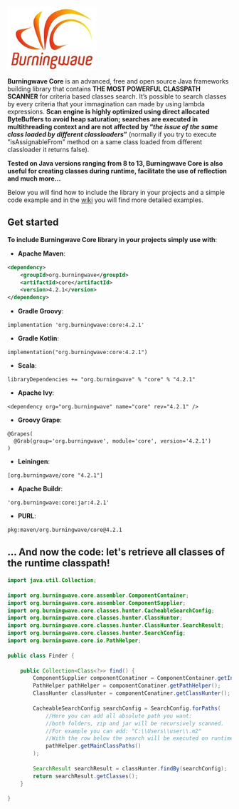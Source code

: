 [![logo](Burningwave-logo.jpg "Burningwave")](https://www.burningwave.org/)

**Burningwave Core** is an advanced, free and open source Java frameworks building library that contains **THE MOST POWERFUL CLASSPATH SCANNER** for criteria based classes search.
It’s possible to search classes by every criteria that your immagination can made by using lambda expressions. **Scan engine is highly optimized using direct allocated ByteBuffers to avoid heap saturation; searches are executed in multithreading context and are not affected by “_the issue of the same class loaded by different classloaders_”** (normally if you try to execute "isAssignableFrom" method on a same class loaded from different classloader it returns false).

**Tested on Java versions ranging from 8 to 13, Burningwave Core is also useful for creating classes during runtime, facilitate the use of reflection and much more...**

Below you will find how to include the library in your projects and a simple code example and in the [wiki](https://github.com/burningwave/core/wiki) you will find more detailed examples.

## Get started

**To include Burningwave Core library in your projects simply use with**:

* **Apache Maven**:
```xml
<dependency>
    <groupId>org.burningwave</groupId>
    <artifactId>core</artifactId>
    <version>4.2.1</version>
</dependency>
```

* **Gradle Groovy**:
```
implementation 'org.burningwave:core:4.2.1'
```

* **Gradle Kotlin**:
```
implementation("org.burningwave:core:4.2.1")
```

* **Scala**:
```
libraryDependencies += "org.burningwave" % "core" % "4.2.1"
```

* **Apache Ivy**:
```
<dependency org="org.burningwave" name="core" rev="4.2.1" />
```

* **Groovy Grape**:
```
@Grapes(
  @Grab(group='org.burningwave', module='core', version='4.2.1')
)
```

* **Leiningen**:
```
[org.burningwave/core "4.2.1"]
```

* **Apache Buildr**:
```
'org.burningwave:core:jar:4.2.1'
```

* **PURL**:
```
pkg:maven/org.burningwave/core@4.2.1
```

## ... And now the code: let's retrieve all classes of the runtime classpath!
```java
import java.util.Collection;

import org.burningwave.core.assembler.ComponentContainer;
import org.burningwave.core.assembler.ComponentSupplier;
import org.burningwave.core.classes.hunter.CacheableSearchConfig;
import org.burningwave.core.classes.hunter.ClassHunter;
import org.burningwave.core.classes.hunter.ClassHunter.SearchResult;
import org.burningwave.core.classes.hunter.SearchConfig;
import org.burningwave.core.io.PathHelper;

public class Finder {

	public Collection<Class<?>> find() {
		ComponentSupplier componentConatiner = ComponentContainer.getInstance();
		PathHelper pathHelper = componentConatiner.getPathHelper();
		ClassHunter classHunter = componentConatiner.getClassHunter();

		CacheableSearchConfig searchConfig = SearchConfig.forPaths(
			//Here you can add all absolute path you want:
			//both folders, zip and jar will be recursively scanned.
			//For example you can add: "C:\\Users\\user\\.m2"
			//With the row below the search will be executed on runtime Classpaths
			pathHelper.getMainClassPaths()
		);

		SearchResult searchResult = classHunter.findBy(searchConfig);
		return searchResult.getClasses();
	}

}
```
